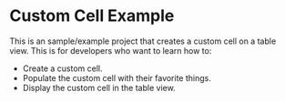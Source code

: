 # Custom Cell Example
This is an sample/example project that creates a custom cell on a table view. 
This is for developers who want to learn how to:
* Create a custom cell.
* Populate the custom cell with their favorite things.
* Display the custom cell in the table view. 
